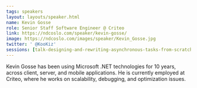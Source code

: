 ```yaml
---
tags: speakers
layout: layouts/speaker.html
name: Kevin Gosse
role: Senior Staff Software Engineer @ Criteo
link: https://ndcoslo.com/speaker/kevin-gosse/
image: https://ndcoslo.com/images/speaker/Kevin_Gosse.jpg
twitter: ' @KooKiz'
sessions: [talk-designing-and-rewriting-asynchronous-tasks-from-scratch]
---
```

Kevin Gosse has been using Microsoft .NET technologies for 10 years, across client, server, and mobile applications. He is currently employed at Criteo, where he works on scalability, debugging, and optimization issues.